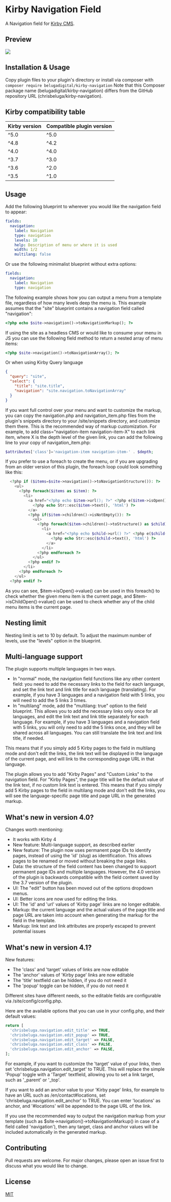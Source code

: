 # Kirby Navigation Field

A Navigation field for [Kirby CMS](https://getkirby.com).

## Preview

![](https://github.com/chrisbeluga/kirby-navigation/blob/main/navigation-demo-1.gif)

## Installation & Usage

Copy plugin files to your plugin's directory or install via composer with `composer require belugadigital/kirby-navigation`
Note that this Composer package name (belugadigital/kirby-navigation) differs from the GitHub repository URL (chrisbeluga/kirby-navigation).

## Kirby compatibility table

| Kirby version | Compatible plugin version |
|:--------------|:--------------------------|
| ^5.0          | ^5.0                      |
| ^4.8          | ^4.2                      |
| ^4.0          | ^4.0                      |
| ^3.7          | ^3.0                      |
| ^3.6          | ^2.0                      |
| ^3.5          | ^1.0                      |

## Usage

Add the following blueprint to wherever you would like the navigation field to appear:

```yaml
fields:
  navigation:
    label: Navigation
    type: navigation
    levels: 10
    help: Description of menu or where it is used
    width: 1/2
    multilang: false
```

Or use the following minimalist blueprint without extra options:

```yaml
fields:
  navigation:
    label: Navigation
    type: navigation
```

The following example shows how you can output a menu from a template file, regardless of how many levels deep the menu is. This example assumes that the "site" blueprint contains a navigation field called "navigation":

```php
<?php echo $site->navigation()->toNavigationMarkup(); ?>
```

If using the site as a headless CMS or would like to consume your menu in JS you can use the following field method to return a nested array of menu items:

```php
<?php $site->navigation()->toNavigationArray(); ?>
 ```

Or when using Kirby Query language

```json
{
  "query": "site",
  "select": {
    "title": "site.title",
    "navigation": "site.navigation.toNavigationArray"
  }
}
```

If you want full control over your menu and want to customize the markup, you can copy the navigation.php and navigation_item.php files from the plugin's snippets directory to your /site/snippets directory, and customize them there.
This is the recommended way of markup customization.
For example, to add class="navigation-item navigation-item-X" to each link item, where X is the depth level of the given link, you can add the following line to your copy of navigation_item.php: 

```php
$attributes['class']='navigation-item navigation-item-' . $depth;
```

If you prefer to use a foreach to create the menu, or if you are upgrading from an older version of this plugin, the foreach loop could look something like this:

```php
  <?php if ($items=$site->navigation()->toNavigationStructure()): ?>
    <ul>
      <?php foreach($items as $item): ?>
        <li>
          <a href="<?php echo $item->url(); ?>" <?php e($item->isOpen()->value(), 'aria-current="page"') ?> <?php e($item->isChildOpen()->value(), 'class="active"') ?>>
            <?php echo Str::esc($item->text(), 'html') ?>
          </a>
          <?php if($item->children()->isNotEmpty()): ?>
            <ul>
              <?php foreach($item->children()->toStructure() as $child): ?>
                <li>
                  <a href="<?php echo $child->url() ?>" <?php e($child->isOpen()->value(), 'aria-current="page"') ?>>
                    <?php echo Str::esc($child->text(), 'html') ?>
                  </a>
                </li>
              <?php endforeach ?>
            </ul>
          <?php endif ?>
        </li>
      <?php endforeach ?>
    </ul>
  <?php endif ?>
```

As you can see, $item->isOpen()->value() can be used in this foreach() to check whether the given menu item is the current page, and $item->isChildOpen()->value() can be used to check whether any of the child menu items is the current page.

## Nesting limit

Nesting limit is set to 10 by default. To adjust the maximum number of levels, use the "levels" option in the blueprint.

## Multi-language support

The plugin supports multiple languages in two ways.
- In "normal" mode, the navigation field functions like any other content field: you need to add the necessary links to the field for each language, and set the link text and link title for each language (translating). For example, if you have 3 languages and a navigation field with 5 links, you will need to add the 5 links 3 times.
- In "multilang" mode, add the "multilang: true" option to the field blueprint. This allows you to add the necessary links only once for all languages, and edit the link text and link title separately for each language. For example, if you have 3 languages and a navigation field with 5 links, you will only need to add the 5 links once, and they will be shared across all languages. You can still translate the link text and link title, if needed.

This means that if you simply add 5 Kirby pages to the field in multilang mode and don't edit the links, the link text will be displayed in the language of the current page, and will link to the corresponding page URL in that language.

The plugin allows you to add "Kirby Pages" and "Custom Links" to the navigation field. For "Kirby Pages", the page title will be the default value of the link text, if no custom link text is entered. This means that if you simply add 5 Kirby pages to the field in multilang mode and don't edit the links, you will see the language-specific page title and page URL in the generated markup.

## What's new in version 4.0?

Changes worth mentioning:
- It works with Kirby 4
- New feature: Multi-language support, as described earlier
- New feature: The plugin now uses permanent page IDs to identify pages, instead of using the 'id' (slug) as identification. This allows pages to be renamed or moved without breaking the page links.
- Data: the structure of the field content has been changed to support permanent page IDs and multiple languages. However, the 4.0 version of the plugin is backwards compatible with the field content saved by the 3.7 version of the plugin.
- UI: The "edit" button has been moved out of the options dropdown menus.
- UI: Better icons are now used for editing the links.
- UI: The 'id' and 'url' values of 'Kirby page' links are no longer editable.
- Markup: the current language and the actual values of the page title and page URL are taken into account when generating the markup for the field in the template.
- Markup: link text and link attributes are properly escaped to prevent potential issues

## What's new in version 4.1?

New features:
- The 'class' and 'target' values of links are now editable
- The 'anchor' values of 'Kirby page' links are now editable
- The 'title' textfield can be hidden, if you do not need it
- The 'popup' toggle can be hidden, if you do not need it

Different sites have different needs, so the editable fields are configurable via /site/config/config.php.

Here are the available options that you can use in your config.php, and their default values:

```php
return [
  'chrisbeluga.navigation.edit_title' => TRUE,
  'chrisbeluga.navigation.edit_popup' => TRUE,
  'chrisbeluga.navigation.edit_target' => FALSE,
  'chrisbeluga.navigation.edit_class' => FALSE,
  'chrisbeluga.navigation.edit_anchor' => FALSE,
];
```

For example, if you want to customize the 'target' value of your links, then set 'chrisbeluga.navigation.edit_target' to TRUE. This will replace the simple 'Popup' toggle with a 'Target' textfield, allowing you to set a link target, such as '_parent' or '_top'.

If you want to add an anchor value to your 'Kirby page' links, for example to have an URL such as /en/contact#locations, set 'chrisbeluga.navigation.edit_anchor' to TRUE. You can enter 'locations' as anchor, and '#locations' will be appended to the page URL of the link.

If you use the recommended way to output the navigation markup from your template (such as $site->navigation()->toNavigationMarkup() in case of a field called 'navigation'), then any target, class and anchor values will be included automatically in the generated markup.

## Contributing

Pull requests are welcome. For major changes, please open an issue first to discuss what you would like to change.

## License

[MIT](https://choosealicense.com/licenses/mit/)
